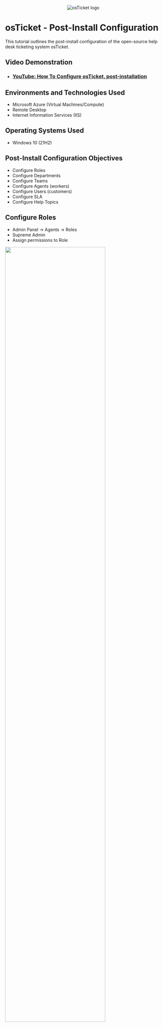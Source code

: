 <p align="center">
<img src="https://i.imgur.com/Clzj7Xs.png" alt="osTicket logo"/>
</p>

<h1>osTicket - Post-Install Configuration</h1>
This tutorial outlines the post-install configuration of the open-source help desk ticketing system osTicket.<br />


<h2>Video Demonstration</h2>

- ### [YouTube: How To Configure osTicket, post-installation](https://www.youtube.com)

<h2>Environments and Technologies Used</h2>

- Microsoft Azure (Virtual Machines/Compute)
- Remote Desktop
- Internet Information Services (IIS)

<h2>Operating Systems Used </h2>

- Windows 10</b> (21H2)

<h2>Post-Install Configuration Objectives</h2>

- Configure Roles
- Configure Departments
- Configure Teams
- Configure Agents (workers)
- Configure Users (customers)
- Configure SLA
- Configure Help Topics

<h2>Configure Roles</h2>

 - Admin Panel -> Agents -> Roles
 - Supreme Admin
 - Assign permissions to Role

<p>
<img src="https://i.imgur.com/5ibiCX4.png" height="80%" width="80%"/>
</p>

<br />

<h2>Configure Departments</h2>

 - Admin Panel -> Agents -> Departments
 - System Administrators

<p>
<img src="https://i.imgur.com/6NhFvEn.png" height="80%" width="80%"/>
</p>

<br />

<h2>Configure Teams</h2>

 - Admin Panel -> Agents -> Teams
   - Level I Support
   - Level II Support

<p>
<img src="https://i.imgur.com/5esbZce.png" height="80%" width="80%"/>
</p>

<br />

<h2>Allow anyone to create tickets</h2>

 - Admin Panel -> Settings -> User Settings
 - Registration Required: Require registration and login to create tickets 

<p>
<img src="https://i.imgur.com/w5VRbkp.png" height="80%" width="80%"/>
</p>

<br />

<h2>Configure Agents (workers)</h2>

 - Admin Panel -> Agents -> Add New
   - Jane
     - ***Optional - Assign access, permissions and teams***
   - John
     - ***Optional - Assign access, permissions and teams***

<p>
<img src="https://i.imgur.com/70zxPrE.png" height="80%" width="80%"/>
</p>

<br />

<h2>Configure Users (customers)</h2>

 - Agent Panel -> Users -> Add New
   - Karen
   - Ken
   
<p>
<img src="https://i.imgur.com/wmLmZB5.png" height="80%" width="80%"/>
</p>

<br />

<h2>Configure SLA</h2>

 - Admin Panel -> Manage -> SLA
   - Sev-A (1 hour, 24/7)
   - Sev-B (4 hours, 24/7)
   - Sev-C (8 hours, business hours)

<p>
<img src="https://i.imgur.com/cJkZ0Xz.png" height="80%" width="80%"/>
</p>

<br />

<h2>Configure Help Topics</h2>

 - Admin Panel -> Manage -> Help Topics
   - Business Critical Outage
   -	Personal Computer Issues
   -	Equipment Request
   -	Password Reset

<p>
<img src="https://i.imgur.com/b92mKys.png" height="80%" width="80%"/>
</p>

<br />
